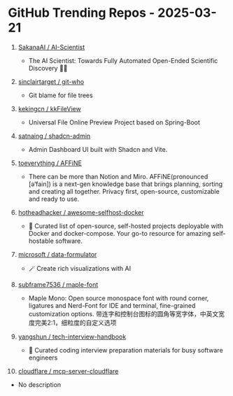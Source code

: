 # GitHub Trending Repos - 2025-03-21

1. [SakanaAI /    AI-Scientist](https://github.com/SakanaAI/AI-Scientist)
   - The AI Scientist: Towards Fully Automated Open-Ended Scientific Discovery 🧑‍🔬

2. [sinclairtarget /    git-who](https://github.com/sinclairtarget/git-who)
   - Git blame for file trees

3. [kekingcn /    kkFileView](https://github.com/kekingcn/kkFileView)
   - Universal File Online Preview Project based on Spring-Boot

4. [satnaing /    shadcn-admin](https://github.com/satnaing/shadcn-admin)
   - Admin Dashboard UI built with Shadcn and Vite.

5. [toeverything /    AFFiNE](https://github.com/toeverything/AFFiNE)
   - There can be more than Notion and Miro. AFFiNE(pronounced [ə‘fain]) is a next-gen knowledge base that brings planning, sorting and creating all together. Privacy first, open-source, customizable and ready to use.

6. [hotheadhacker /    awesome-selfhost-docker](https://github.com/hotheadhacker/awesome-selfhost-docker)
   - 🚀 Curated list of open-source, self-hosted projects deployable with Docker and docker-compose. Your go-to resource for amazing self-hostable software.

7. [microsoft /    data-formulator](https://github.com/microsoft/data-formulator)
   - 🪄 Create rich visualizations with AI

8. [subframe7536 /    maple-font](https://github.com/subframe7536/maple-font)
   - Maple Mono: Open source monospace font with round corner, ligatures and Nerd-Font for IDE and terminal, fine-grained customization options. 带连字和控制台图标的圆角等宽字体，中英文宽度完美2:1，细粒度的自定义选项

9. [yangshun /    tech-interview-handbook](https://github.com/yangshun/tech-interview-handbook)
   - 💯 Curated coding interview preparation materials for busy software engineers

10. [cloudflare /    mcp-server-cloudflare](https://github.com/cloudflare/mcp-server-cloudflare)
   - No description


